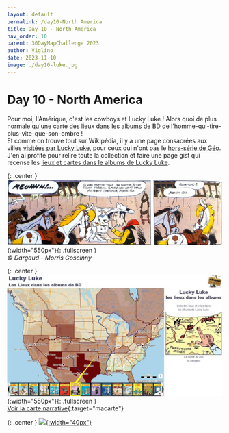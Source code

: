```yaml
---
layout: default
permalink: /day10-North America
title: Day 10 - North America
nav_order: 10
parent: 30DayMapChallenge 2023
author: Viglino
date: 2023-11-10
image: ./day10-luke.jpg
---
```

# Day 10 - North America

Pour moi, l'Amérique, c'est les cowboys et Lucky Luke ! Alors quoi de plus normale qu'une carte des lieux dans les albums de BD de l'homme-qui-tire-plus-vite-que-son-ombre !   
Et comme on trouve tout sur Wikipédia, il y a une page consacrées aux villes [visitées par Lucky Luke](https://fr.m.wikipedia.org/wiki/Liste_des_villes_de_Lucky_Luke), pour ceux qui n'ont pas le [hors-série de Géo](https://www.geo.fr/histoire/lucky-luke-et-la-conquete-de-l-ouest-dans-le-nouveau-geo-histoire-192661).    
J'en ai profité pour relire toute la collection et faire une page gist qui recense les [lieux et cartes dans le albums de Lucky Luke](https://gist.github.com/Viglino/5f15e40a9aa7d08b51c868efe66d8209).

{: .center }
![](./day10-jumper.jpg){:width="550px"}{: .fullscreen }    
*&copy; Dargaud - Morris Goscinny*

{: .center }
![](./day10-luke.jpg){:width="550px"}{: .fullscreen }    
[Voir la carte narrative](https://macarte.ign.fr/carte/kl407q/Lucky-Luke){:target="macarte"}

{: .center }
[![](https://upload.wikimedia.org/wikipedia/commons/5/5a/X_icon_2.svg){:width="40px"}](https://twitter.com/jmviglino/status/1722895384563888507)
